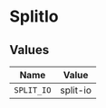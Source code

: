 # SplitIo


## Values

| Name       | Value      |
| ---------- | ---------- |
| `SPLIT_IO` | split-io   |